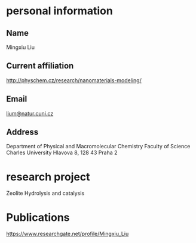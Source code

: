 # personal information
## Name 
Mingxiu Liu
## Current affiliation 
http://physchem.cz/research/nanomaterials-modeling/
## Email 
lium@natur.cuni.cz
## Address 
Department of Physical and Macromolecular Chemistry
Faculty of Science
Charles University
Hlavova 8, 128 43 Praha 2
# research project 
Zeolite Hydrolysis and catalysis
# Publications 
https://www.researchgate.net/profile/Mingxiu_Liu



